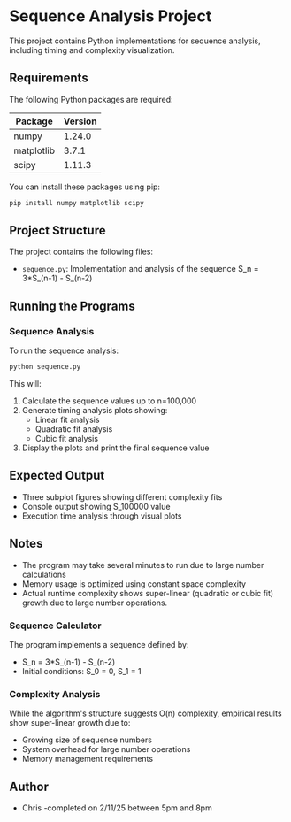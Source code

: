 # Sequence Analysis Project

This project contains Python implementations for sequence analysis, including timing and complexity visualization.

## Requirements

The following Python packages are required:

| Package    | Version |
|------------|---------|
| numpy      | 1.24.0  |
| matplotlib | 3.7.1   |
| scipy      | 1.11.3  |

You can install these packages using pip:

```bash
pip install numpy matplotlib scipy
```

## Project Structure

The project contains the following files:
- `sequence.py`: Implementation and analysis of the sequence S_n = 3*S_(n-1) - S_(n-2)

## Running the Programs

### Sequence Analysis
To run the sequence analysis:

```bash
python sequence.py
```

This will:
1. Calculate the sequence values up to n=100,000
2. Generate timing analysis plots showing:
   - Linear fit analysis
   - Quadratic fit analysis
   - Cubic fit analysis
3. Display the plots and print the final sequence value

## Expected Output
- Three subplot figures showing different complexity fits
- Console output showing S_100000 value
- Execution time analysis through visual plots

## Notes
- The program may take several minutes to run due to large number calculations
- Memory usage is optimized using constant space complexity
- Actual runtime complexity shows super-linear (quadratic or cubic fit) growth due to large number operations.

### Sequence Calculator
The program implements a sequence defined by:
- S_n = 3*S_(n-1) - S_(n-2)
- Initial conditions: S_0 = 0, S_1 = 1

### Complexity Analysis
While the algorithm's structure suggests O(n) complexity, empirical results show super-linear growth due to:
- Growing size of sequence numbers
- System overhead for large number operations
- Memory management requirements

## Author
- Chris -completed on 2/11/25 between 5pm and 8pm
